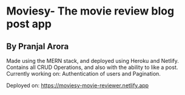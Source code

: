 # Moviesy- The movie review blog post app
## By Pranjal Arora

Made using the MERN stack, and deployed using Heroku and Netlify.
Contains all CRUD Operations, and also with the ability to like a post.
Currently working on: Authentication of users and Pagination.

Deployed on: https://moviesy-movie-reviewer.netlify.app

